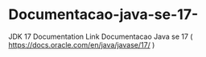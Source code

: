 # Documentacao-java-se-17-
JDK 17 Documentation
Link Documentacao Java se 17 ( https://docs.oracle.com/en/java/javase/17/ )

